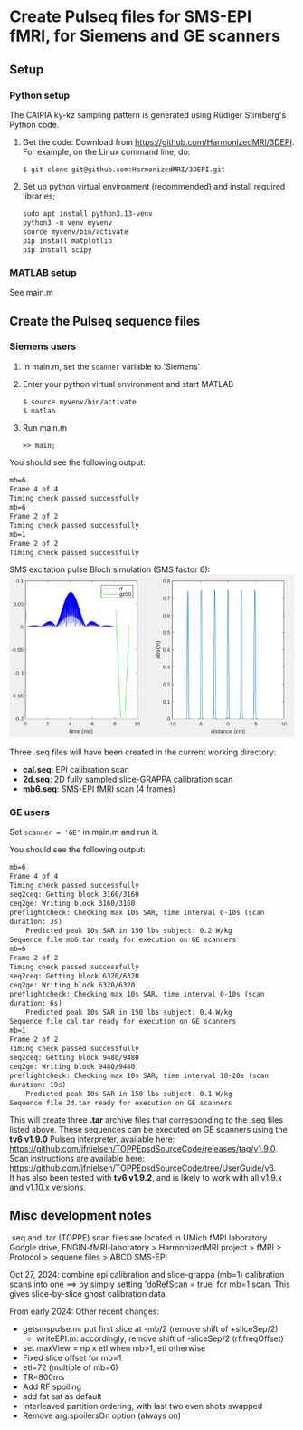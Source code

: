 # Create Pulseq files for SMS-EPI fMRI, for Siemens and GE scanners

## Setup 

### Python setup
The CAIPIA ky-kz sampling pattern is generated using Rüdiger Stirnberg's Python code.

1. Get the code: 
Download from 
https://github.com/HarmonizedMRI/3DEPI.
For example, on the Linux command line, do:
    ```
    $ git clone git@github.com:HarmonizedMRI/3DEPI.git
    ```

2. Set up python virtual environment (recommended) and install required libraries;
    ```
    sudo apt install python3.13-venv
    python3 -m venv myvenv
    source myvenv/bin/activate
    pip install matplotlib
    pip install scipy
    ```

### MATLAB setup

See main.m

## Create the Pulseq sequence files

### Siemens users

1. In main.m, set the `scanner` variable to 'Siemens' 

2. Enter your python virtual environment and start MATLAB
   ```
   $ source myvenv/bin/activate
   $ matlab
   ```

3. Run main.m
    ```
    >> main;
    ```

You should see the following output:
```
mb=6
Frame 4 of 4
Timing check passed successfully
mb=6
Frame 2 of 2
Timing check passed successfully
mb=1
Frame 2 of 2
Timing check passed successfully
```


SMS excitation pulse Bloch simulation (SMS factor 6):
![RF simulation](rf.png)

Three .seq files will have been created in the current working directory:

* **cal.seq**: EPI calibration scan
* **2d.seq**: 2D fully sampled slice-GRAPPA calibration scan
* **mb6.seq**: SMS-EPI fMRI scan (4 frames)


### GE users

Set `scanner = 'GE'` in main.m and run it.

You should see the following output:
```
mb=6
Frame 4 of 4
Timing check passed successfully
seq2ceq: Getting block 3160/3160
ceq2ge: Writing block 3160/3160
preflightcheck: Checking max 10s SAR, time interval 0-10s (scan duration: 3s)
	Predicted peak 10s SAR in 150 lbs subject: 0.2 W/kg
Sequence file mb6.tar ready for execution on GE scanners
mb=6
Frame 2 of 2
Timing check passed successfully
seq2ceq: Getting block 6320/6320
ceq2ge: Writing block 6320/6320
preflightcheck: Checking max 10s SAR, time interval 0-10s (scan duration: 6s)
	Predicted peak 10s SAR in 150 lbs subject: 0.4 W/kg
Sequence file cal.tar ready for execution on GE scanners
mb=1
Frame 2 of 2
Timing check passed successfully
seq2ceq: Getting block 9480/9480
ceq2ge: Writing block 9480/9480
preflightcheck: Checking max 10s SAR, time interval 10-20s (scan duration: 19s)
	Predicted peak 10s SAR in 150 lbs subject: 0.1 W/kg
Sequence file 2d.tar ready for execution on GE scanners
```

This will create three **.tar** archive files that corresponding to the .seq files listed above.
These sequences can be executed on GE scanners using the **tv6 v1.9.0** Pulseq interpreter, available here:
https://github.com/jfnielsen/TOPPEpsdSourceCode/releases/tag/v1.9.0.  
Scan instructions are available here: https://github.com/jfnielsen/TOPPEpsdSourceCode/tree/UserGuide/v6.  
It has also been tested with **tv6 v1.9.2**, and is likely to work with all v1.9.x and v1.10.x versions.



## Misc development notes

.seq and .tar (TOPPE) scan files are located in 
UMich fMRI laboratory Google drive,
ENGIN-fMRI-laboratory > HarmonizedMRI project > fMRI > Protocol > sequene files > ABCD SMS-EPI

Oct 27, 2024: combine epi calibration and slice-grappa (mb=1) calibration scans into one
 ==> by simply setting 'doRefScan = true' for mb=1 scan. 
 This gives slice-by-slice ghost calibration data.

From early 2024:
Other recent changes:
  * getsmspulse.m: put first slice at -mb/2 (remove shift of +sliceSep/2)
     * writeEPI.m: accordingly, remove shift of -sliceSep/2 (rf.freqOffset)
  * set maxView = np x etl when mb>1, etl otherwise
  * Fixed slice offset for mb=1
  * etl=72 (multiple of mb=6)
  * TR=800ms
  * Add RF spoiling
  * add fat sat as default
  * Interleaved partition ordering, with last two even shots swapped
  * Remove arg.spoilersOn option (always on)
